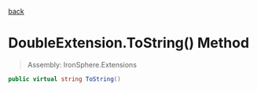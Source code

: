 ﻿

[back](/IronSphere.Extensions/types/DoubleExtension)

# DoubleExtension.ToString() Method

> Assembly: IronSphere.Extensions

```csharp
public virtual string ToString()
```



 